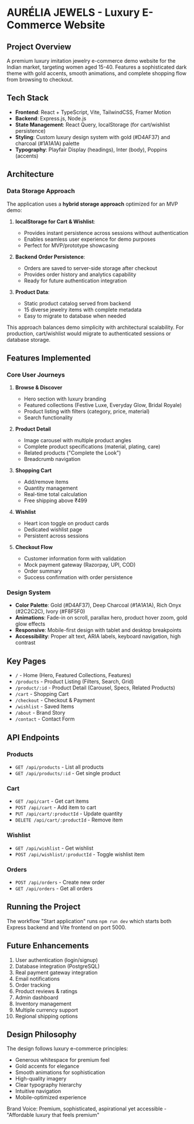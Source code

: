 # AURÉLIA JEWELS - Luxury E-Commerce Website

## Project Overview
A premium luxury imitation jewelry e-commerce demo website for the Indian market, targeting women aged 15-40. Features a sophisticated dark theme with gold accents, smooth animations, and complete shopping flow from browsing to checkout.

## Tech Stack
- **Frontend**: React + TypeScript, Vite, TailwindCSS, Framer Motion
- **Backend**: Express.js, Node.js
- **State Management**: React Query, localStorage (for cart/wishlist persistence)
- **Styling**: Custom luxury design system with gold (#D4AF37) and charcoal (#1A1A1A) palette
- **Typography**: Playfair Display (headings), Inter (body), Poppins (accents)

## Architecture

### Data Storage Approach
The application uses a **hybrid storage approach** optimized for an MVP demo:

1. **localStorage for Cart & Wishlist**: 
   - Provides instant persistence across sessions without authentication
   - Enables seamless user experience for demo purposes
   - Perfect for MVP/prototype showcasing

2. **Backend Order Persistence**: 
   - Orders are saved to server-side storage after checkout
   - Provides order history and analytics capability
   - Ready for future authentication integration

3. **Product Data**: 
   - Static product catalog served from backend
   - 15 diverse jewelry items with complete metadata
   - Easy to migrate to database when needed

This approach balances demo simplicity with architectural scalability. For production, cart/wishlist would migrate to authenticated sessions or database storage.

## Features Implemented

### Core User Journeys
1. **Browse & Discover**
   - Hero section with luxury branding
   - Featured collections (Festive Luxe, Everyday Glow, Bridal Royale)
   - Product listing with filters (category, price, material)
   - Search functionality

2. **Product Detail**
   - Image carousel with multiple product angles
   - Complete product specifications (material, plating, care)
   - Related products ("Complete the Look")
   - Breadcrumb navigation

3. **Shopping Cart**
   - Add/remove items
   - Quantity management
   - Real-time total calculation
   - Free shipping above ₹499

4. **Wishlist**
   - Heart icon toggle on product cards
   - Dedicated wishlist page
   - Persistent across sessions

5. **Checkout Flow**
   - Customer information form with validation
   - Mock payment gateway (Razorpay, UPI, COD)
   - Order summary
   - Success confirmation with order persistence

### Design System
- **Color Palette**: Gold (#D4AF37), Deep Charcoal (#1A1A1A), Rich Onyx (#2C2C2C), Ivory (#F8F5F0)
- **Animations**: Fade-in on scroll, parallax hero, product hover zoom, gold glow effects
- **Responsive**: Mobile-first design with tablet and desktop breakpoints
- **Accessibility**: Proper alt text, ARIA labels, keyboard navigation, high contrast

## Key Pages
- `/` - Home (Hero, Featured Collections, Features)
- `/products` - Product Listing (Filters, Search, Grid)
- `/product/:id` - Product Detail (Carousel, Specs, Related Products)
- `/cart` - Shopping Cart
- `/checkout` - Checkout & Payment
- `/wishlist` - Saved Items
- `/about` - Brand Story
- `/contact` - Contact Form

## API Endpoints

### Products
- `GET /api/products` - List all products
- `GET /api/products/:id` - Get single product

### Cart
- `GET /api/cart` - Get cart items
- `POST /api/cart` - Add item to cart
- `PUT /api/cart/:productId` - Update quantity
- `DELETE /api/cart/:productId` - Remove item

### Wishlist
- `GET /api/wishlist` - Get wishlist
- `POST /api/wishlist/:productId` - Toggle wishlist item

### Orders
- `POST /api/orders` - Create new order
- `GET /api/orders` - Get all orders

## Running the Project
The workflow "Start application" runs `npm run dev` which starts both Express backend and Vite frontend on port 5000.

## Future Enhancements
1. User authentication (login/signup)
2. Database integration (PostgreSQL)
3. Real payment gateway integration
4. Email notifications
5. Order tracking
6. Product reviews & ratings
7. Admin dashboard
8. Inventory management
9. Multiple currency support
10. Regional shipping options

## Design Philosophy
The design follows luxury e-commerce principles:
- Generous whitespace for premium feel
- Gold accents for elegance
- Smooth animations for sophistication
- High-quality imagery
- Clear typography hierarchy
- Intuitive navigation
- Mobile-optimized experience

Brand Voice: Premium, sophisticated, aspirational yet accessible - "Affordable luxury that feels premium"
